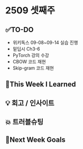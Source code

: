 # 2509 셋째주
## ✅TO-DO
- 위키독스 09-08~09-14 실습 진행
- 밑딥시 Ch3-6
- PyTorch 강의 수강 
- CBOW 코드 재현
- Skip-gram 코드 재현

## 📌This Week I Learned

## 💡 회고 / 인사이트

## 💥 트러블슈팅

## 🍩Next Week Goals